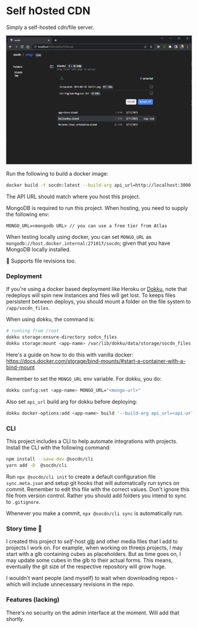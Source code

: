 # Self hOsted CDN

Simply a self-hosted cdn/file server.

![Screenshot](/assets/screenshot.png)

Run the following to build a docker image:

```sh
docker build -t socdn:latest --build-arg api_url=http://localhost:3000
```

The API URL should match where you host this project.

MongoDB is required to run this project. When hosting, you need to supply the following env:

```
MONGO_URL=<mongodb URL> // you can use a free tier from Atlas
```

When testing locally using docker, you can set `MONGO_URL` as `mongodb://host.docker.internal:271017/socdn`; given that you have MongoDB locally installed.

🌵 Supports file revisions too.

### Deployment

If you're using a docker based deployment like Heroku or [Dokku](https://dokku.com), note that redeploys will spin new instances and files will get lost. To keeps files persistent between deploys, you should mount a folder on the file system to `/app/socdn_files`.

When using dokku, the command is:

```sh
# running from /root
dokku storage:ensure-directory sodcn_files
dokku storage:mount <app-name> /var/lib/dokku/data/storage/socdn_files:/app/socdn_files
```

Here's a guide on how to do this with vanilla docker: https://docs.docker.com/storage/bind-mounts/#start-a-container-with-a-bind-mount

Remember to set the `MONGO_URL` env variable. For dokku, you do:

```sh
dokku config:set <app-name> MONGO_URL="<mongo-url>"
```

Also set `api_url` build arg for dokku before deploying:

```sh
dokku docker-options:add <app-name> build '--build-arg api_url=<api-url-for-frontend>'
```


### CLI

This project includes a CLI to help automate integrations with projects. Install the CLI with the following command:

```sh
npm install --save-dev @socdn/cli
yarn add -D  @socdn/cli
```

Run `npx @socdn/cli init` to create a default configuration file `sync.meta.json` and setup git hooks that will automatically run syncs on commit. Remember to edit this file with the correct values. Don't ignore this file from version control. Rather you should add folders you intend to sync to `.gitignore`.

Whenever you make a commit, `npx @socdn/cli sync` is automatically run.


### Story time 📖

I created this project to _self_-host [glb](https://en.wikipedia.org/wiki/GlTF) and other media files that I add to projects I work on. For example, when working on threejs projects, I may start with a glb containing cubes as placeholders. But as time goes on, I may update some cubes in the glb to their actual forms. This means, eventually the git size of the respective repository will grow huge.

I wouldn't want people (and myself) to wait when downloading repos - which will include unnecessary revisions in the repo.

### Features (lacking)

There's no security on the admin interface at the moment. Will add that shortly.
